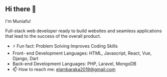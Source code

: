 ## Hi there 👋
I'm Muniafu!

Full-stack web developer ready to build websites and seamless applications that lead to the success of the overall product.


- ⚡ Fun fact: Problem Solving Improves Coding Skills
-    Front- end Development Languages:  HTML, Javascript, React, Vue, Django, Dart
-    Back-end Development Languages: PHP, Laravel, MongoDB
- 📫 How to reach me: elambaraka2019@gmail.com

